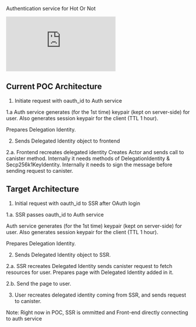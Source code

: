 Authentication service for Hot Or Not

![Target Architecture](https://github.com/go-bazzinga/hot-or-not-auth/blob/delegated_identity/design/auth-flow.md)


## Current POC Architecture
1. Initiate request with oauth_id to Auth service

1.a Auth service generates (for the 1st time) keypair (kept on server-side) for user. Also generates session keypair for the client (TTL 1 hour).

Prepares Delegation Identity.

2. Sends Delegated Identity object to frontend

2.a. Frontend recreates delegated identity
    Creates Actor and sends call to canister method. 
    Internally it needs methods of DelegationIdentity & Secp256k1KeyIdentity.
    Internally it needs to sign the message before sending request to canister.


## Target Architecture
1. Initial request with oauth_id to SSR after OAuth login

1.a. SSR passes oauth_id to Auth service

Auth service generates (for the 1st time) keypair (kept on server-side) for user. Also generates session keypair for the client (TTL 1 hour).

Prepares Delegation Identity.

2. Sends Delegated Identity object to SSR.

2.a. SSR recreates Delegated Identity sends canister request to fetch resources for user. Prepares page with Delegated Identity added in it.

2.b. Send the page to user.

3. User recreates delegated identity coming from SSR, and sends request to canister.


Note: Right now in POC, SSR is ommitted and Front-end directly connecting to auth service
